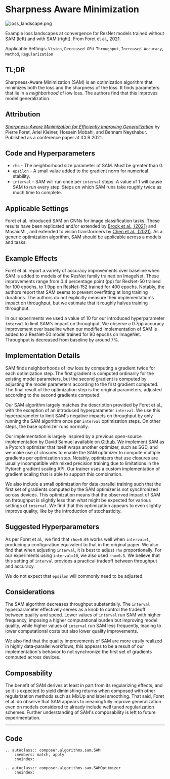 # Sharpness Aware Minimization

![loss_landscape.png](https://storage.googleapis.com/docs.mosaicml.com/images/methods/sam.png)

Example loss landscapes at convergence for ResNet models trained without SAM (left) and with SAM (right). From Foret et al., 2021.

Applicable Settings: `Vision`, `Decreased GPU Throughput`, `Increased Accuracy`, `Method`, `Regularization`

## TL;DR

Sharpness-Aware Minimization (SAM) is an optimization algorithm that minimizes both the loss and the sharpness of the loss. It finds parameters that lie in a *neighborhood* of low loss. The authors find that this improves model generalization.

## Attribution

*[Sharpness-Aware Minimization for Efficiently Improving Generalization](https://arxiv.org/abs/2010.01412)* by Pierre Foret, Ariel Kleiner, Hossein Mobahi, and Behnam Neyshabur. Published as a conference paper at ICLR 2021.

## Code and Hyperparameters

- `rho` - The neighborhood size parameter of SAM. Must be greater than 0.
- `epsilon` - A small value added to the gradient norm for numerical stability.
- `interval` - SAM will run once per `interval` steps. A value of 1 will cause SAM to run every step. Steps on which SAM runs take roughly twice as much time to complete.

## Applicable Settings

Foret et al. introduced SAM on CNNs for image classification tasks. These results have been replicated and/or extended by [Brock et al., (2021)](https://arxiv.org/abs/2102.06171) and MosaicML, and extended to vision transformers by [Chen et al., (2021)](https://arxiv.org/abs/2106.01548). As a generic optimization algorithm, SAM should be applicable across a models and tasks.

## Example Effects

Foret et al. report a variety of accuracy improvements over baseline when SAM is added to models of the ResNet family trained on ImageNet. These improvements range from 0.4 percentage point (pp) for ResNet-50 trained for 100 epochs, to 1.9pp on ResNet-152 trained for 400 epochs. Notably, the authors report that SAM seems to prevent overfitting at long training durations. The authors do not explicitly measure their implementation's impact on throughput, but we estimate that it roughly halves training throughput.

In our experiments we used a value of 10 for our introduced hyperparameter `interval` to limit SAM's impact on throughput. We observe a 0.7pp accuracy improvement over baseline when our modified implementation of SAM is added to a ResNet-50 model trained for 90 epochs on ImageNet. Throughput is decreased from baseline by around 7%.

## Implementation Details

SAM finds neighborhoods of low loss by computing a gradient twice for each optimization step. The first gradient is computed ordinarily for the existing model parameters, but the second gradient is computed by adjusting the model parameters according to the first gradient computed. The final result of the optimization step is the original parameters, adjusted according to the second gradients computed.

Our SAM algorithm largely matches the description provided by Foret et al., with the exception of an introduced hyperparameter `interval`. We use this hyperparameter to limit SAM's negative impacts on throughput by only running the SAM algorithm once per `interval` optimization steps. On other steps, the base optimizer runs normally.

Our implementation is largely inspired by a previous open-source implementation by David Samuel available on [Github](https://github.com/davda54/sam). We implement SAM as a Pytorch optimizer that itself wraps another optimizer, such as SGD, and we make use of closures to enable the SAM optimizer to compute multiple gradients per optimization step. Notably, optimizers that use closures are usually incompatible with mixed precision training due to limitations in the Pytorch gradient scaling API. Our trainer uses a custom implementation of gradient scaling that is able to support this combination.

We also include a small optimization for data-parallel training such that the first set of gradients computed by the SAM optimizer is not synchronized across devices. This optimization means that the observed impact of SAM on throughput is slightly less than what might be expected for various settings of `interval`. We find that this optimization appears to even slightly improve quality, like by the introduction of stochasticity.

## Suggested Hyperparameters

As per Foret et al., we find that `rho=0.05` works well when `interval=1`, producing a configuration equivalent to that in the original paper. We also find that when adjusting `interval`, it is best to adjust `rho` proportionally. For our experiments using `interval=10`, we also used `rho=0.5`. We believe that this setting of `interval` provides a practical tradeoff between throughput and accuracy.

We do not expect that `epsilon` will commonly need to be adjusted.

## Considerations

The SAM algorithm decreases throughput substantially. The `interval` hyperparameter effectively serves as a knob to control the tradeoff between quality and speed. Lower values of `interval` run SAM with higher frequency, imposing a higher computational burden but improving model quality, while higher values of `interval` run SAM less frequently, leading to lower computational costs but also lower quality improvements.

We also find that the quality improvements of SAM are more easily realized in highly data-parallel workflows; this appears to be a result of our implementation's behavior to not synchronize the first set of gradients computed across devices.

## Composability

The benefit of SAM derives at least in part from its regularizing effects, and so it is expected to yield diminishing returns when composed with other regularization methods such as MixUp and label smoothing. That said, Foret et al. do observe that SAM appears to meaningfully improve generalization even on models considered to already include well tuned regularization schemes. Further understanding of SAM's composability is left to future experimentation.

---

## Code

```{eval-rst}
.. autoclass:: composer.algorithms.sam.SAM
    :members: match, apply
    :noindex:

.. autoclass:: composer.algorithms.sam.SAMOptimizer
    :noindex:
```